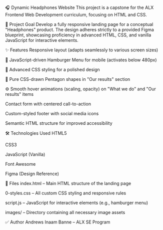 🎧 Dynamic Headphones Website
This project is a capstone for the ALX Frontend Web Development curriculum, focusing on HTML and CSS.

📄 Project Goal
Develop a fully responsive landing page for a conceptual "Headphones" product. The design adheres strictly to a provided Figma blueprint, showcasing proficiency in advanced HTML, CSS, and vanilla JavaScript for interactive elements.

✨ Features
Responsive layout (adapts seamlessly to various screen sizes)

🍔 JavaScript-driven Hamburger Menu for mobile (activates below 480px)

🎨 Advanced CSS styling for a polished design

🔺 Pure CSS-drawn Pentagon shapes in "Our results" section

⚙️ Smooth hover animations (scaling, opacity) on "What we do" and "Our results" items

Contact form with centered call-to-action

Custom-styled footer with social media icons

Semantic HTML structure for improved accessibility

🛠️ Technologies Used
HTML5

CSS3

JavaScript (Vanilla)

Font Awesome

Figma (Design Reference)

📂 Files
index.html – Main HTML structure of the landing page

0-styles.css – All custom CSS styling and responsive rules

script.js – JavaScript for interactive elements (e.g., hamburger menu)

images/ – Directory containing all necessary image assets

✅ Author
Andrews Inaam Banne – ALX SE Program
